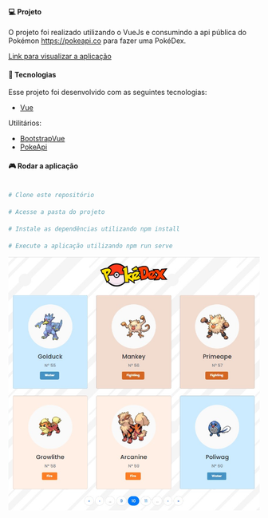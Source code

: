 #### 💻 Projeto
O projeto foi realizado utilizando o VueJs e consumindo a api pública do Pokémon https://pokeapi.co para fazer uma PokéDex.

[Link para visualizar a aplicação](https://pokedex-vue-seven.vercel.app/)

#### 🚀 Tecnologias
Esse projeto foi desenvolvido com as seguintes tecnologias:

- [Vue](https://vuejs.org/)

Utilitários:

- [BootstrapVue](https://bootstrap-vue.org/)
- [PokeApi](https://pokeapi.co/)

#### 🎮 Rodar a aplicação
```bash

# Clone este repositório

# Acesse a pasta do projeto

# Instale as dependências utilizando npm install

# Execute a aplicação utilizando npm run serve

```

<p align="center">
  <img src="src/assets/pokedex.jpg" />
</p>
